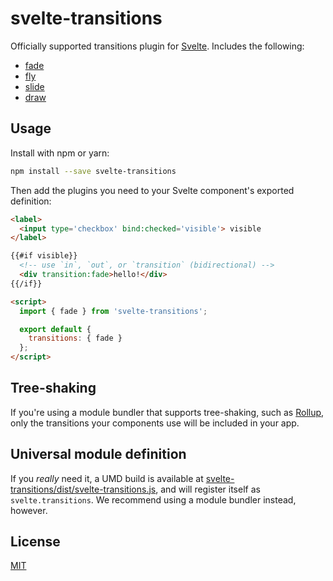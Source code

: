 # svelte-transitions

Officially supported transitions plugin for [Svelte](https://svelte.technology). Includes the following:

* [fade](https://github.com/sveltejs/svelte-transitions-fade)
* [fly](https://github.com/sveltejs/svelte-transitions-fly)
* [slide](https://github.com/sveltejs/svelte-transitions-slide)
* [draw](https://github.com/sveltejs/svelte-transitions-draw)

## Usage

Install with npm or yarn:

```bash
npm install --save svelte-transitions
```

Then add the plugins you need to your Svelte component's exported definition:

```html
<label>
  <input type='checkbox' bind:checked='visible'> visible
</label>

{{#if visible}}
  <!-- use `in`, `out`, or `transition` (bidirectional) -->
  <div transition:fade>hello!</div>
{{/if}}

<script>
  import { fade } from 'svelte-transitions';

  export default {
    transitions: { fade }
  };
</script>
```

## Tree-shaking

If you're using a module bundler that supports tree-shaking, such as [Rollup](https://rollupjs.org), only the transitions your components use will be included in your app.


## Universal module definition

If you *really* need it, a UMD build is available at [svelte-transitions/dist/svelte-transitions.js](https://unpkg.com/svelte-transitions/dist/svelte-transitions.js), and will register itself as `svelte.transitions`. We recommend using a module bundler instead, however.


## License

[MIT](LICENSE)